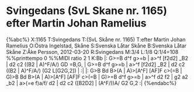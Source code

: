 # Svingedans (SvL Skane nr. 1165) efter Martin Johan Ramelius

{%abc%}
X:1165
T:Svingedans
T:(SvL Skåne nr. 1165)
T:efter Martin Johan Ramelius
O:Östra Ingelstad, Skåne
S:Svenska Låtar Skåne
B:Svenska Låtar Skåne
Z:Åke Persson, 2012-03-20
R:Svingedans
M:3/4
L:1/8
Q:1/4=108
%%printtempo 0
%%MIDI ratio 2 1
K:Bb
|: G>=B d^f g>=b | a>^f [f2d2] _B2 | d2 c2 ((B2 | A)^F/A/) GD =B,G, |
   G>=B d^f g>=b | a>^f [f2d2] _B2 | d2 c2 ((B2 | A)^F/A/) (G2 L[G2G,2]) | :|
|: G>B Bd B>(A | A)>[A^F] [AF]F c>(=B | G)>B Bd B>(A | A)>[A^F] [AF]F c>(=B |
   G)>=B d^f g>=b | a>^f d2 f2 | g2 a2 _b2 | a>(=e f)a/f/ d2 | d2 c2 ([B2D2] | (A^F/))A/ G2 G,2 :|
{%endabc%}

